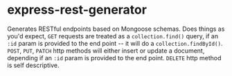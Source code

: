 # express-rest-generator
Generates RESTful endpoints based on Mongoose schemas.  Does things as you'd expect, `GET` requests are treated as a `collection.find()` query, if an `:id` param is provided to the end point -- it will do a `collection.findById()`. `POST`, `PUT`, `PATCH` http methods will either insert or update a document, depending if an `:id` param is provided to the end point.  `DELETE` http method is self descriptive.

